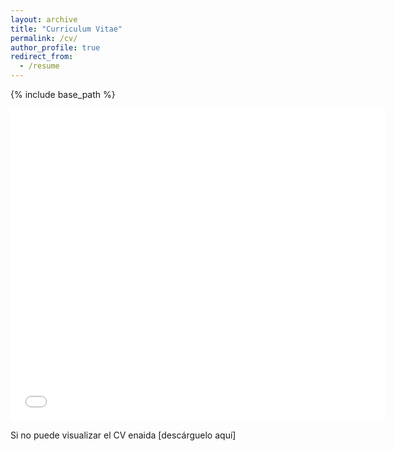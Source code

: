 ```yaml
---
layout: archive
title: "Curriculum Vitae"
permalink: /cv/
author_profile: true
redirect_from:
  - /resume
---
```


{% include base_path %}

<embed src="{{ site.baseurl }}/files/Reiner_Cruz_Manrique_CV.pdf" type="application/pdf" width="600px" height="500px" />

Si no puede visualizar el CV enaida [descárguelo aquí]
<a href="https://reinercruz.github.io/reinercruz.github.io/Reiner_Cruz_Manrique_CV.pdf" target="_blank" /> 
